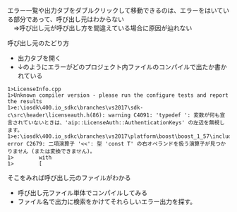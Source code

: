 エラー一覧や出力タブをダブルクリックして移動できるのは、エラーをはいている部分であって、呼び出し元はわからない  
　⇒呼び出し元が呼び出し方を間違えている場合に原因が辿れない
 
 呼び出し元のたどり方
 - 出力タブを開く
 - ↓のようにエラーがどのプロジェクト内ファイルのコンパイルで出たか書かれている
 ```
1>LicenseInfo.cpp
1>Unknown compiler version - please run the configure tests and report the results
1>e:\iosdk\400.io_sdkc\branches\vs2017\sdk-c\src\header\licenseauth.h(86): warning C4091: 'typedef ': 変数が何も宣言されていないときは、'aip::LicenseAuth::AuthenticationKeys' の左辺を無視します。
1>e:\iosdk\400.io_sdkc\branches\vs2017\platform\boost\boost_1_57\include\boost\format\feed_args.hpp(99): error C2679: 二項演算子 '<<': 型 'const T' の右オペランドを扱う演算子が見つかりません (または変換できません)。
1>        with
1>        [
 ```
 そこをみれば呼び出し元のファイルがわかる
 
- 呼び出し元ファイル単体でコンパイルしてみる
- ファイル名で出力に検索をかけてそれらしいエラー出力を探す。
